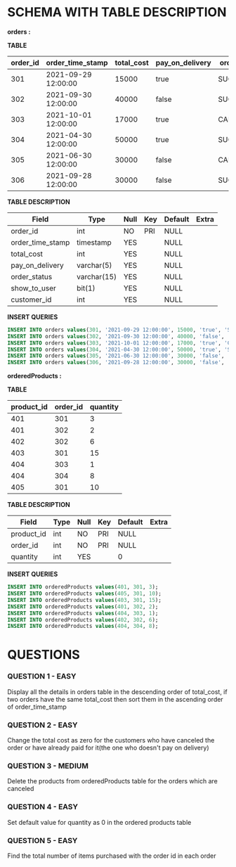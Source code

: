 # **SCHEMA WITH TABLE DESCRIPTION**

**orders :**

**TABLE**

| order_id | order_time_stamp    | total_cost | pay_on_delivery | order_status | show_to_user | customer_id |
| -------- | ------------------- | ---------- | --------------- | ------------ | ------------ | ----------- |
| 301      | 2021-09-29 12:00:00 | 15000      | true            | SUCCESSFUL   | 1            | 101         |
| 302      | 2021-09-30 12:00:00 | 40000      | false           | SUCCESSFUL   | 1            | 102         |
| 303      | 2021-10-01 12:00:00 | 17000      | true            | CANCELED     | 0            | 101         |
| 304      | 2021-04-30 12:00:00 | 50000      | true            | SUCCESSFUL   | 1            | 103         |
| 305      | 2021-06-30 12:00:00 | 30000      | false           | CANCELED     | 1            | 105         |
| 306      | 2021-09-28 12:00:00 | 30000      | false           | SUCCESSFUL   | 1            | 104         |

**TABLE DESCRIPTION**

| Field            | Type        | Null | Key | Default | Extra |
| ---------------- | ----------- | ---- | --- | ------- | ----- |
| order_id         | int         | NO   | PRI | NULL    |       |
| order_time_stamp | timestamp   | YES  |     | NULL    |       |
| total_cost       | int         | YES  |     | NULL    |       |
| pay_on_delivery  | varchar(5)  | YES  |     | NULL    |       |
| order_status     | varchar(15) | YES  |     | NULL    |       |
| show_to_user     | bit(1)      | YES  |     | NULL    |       |
| customer_id      | int         | YES  |     | NULL    |       |

**INSERT QUERIES**

```sql
INSERT INTO orders values(301, '2021-09-29 12:00:00', 15000, 'true', 'SUCCESSFUL', 1, 101);
INSERT INTO orders values(302, '2021-09-30 12:00:00', 40000, 'false', 'SUCCESSFUL', 1, 102);
INSERT INTO orders values(303, '2021-10-01 12:00:00', 17000, 'true', 'CANCELED', 0, 101);
INSERT INTO orders values(304, '2021-04-30 12:00:00', 50000, 'true', 'SUCCESSFUL', 1, 103);
INSERT INTO orders values(305, '2021-06-30 12:00:00', 30000, 'false', 'CANCELED', 1, 105);
INSERT INTO orders values(306, '2021-09-28 12:00:00', 30000, 'false', 'SUCCESSFUL', 1, 104);
```

**orderedProducts :**

**TABLE**

| product_id | order_id | quantity |
| ---------- | -------- | -------- |
| 401        | 301      | 3        |
| 401        | 302      | 2        |
| 402        | 302      | 6        |
| 403        | 301      | 15       |
| 404        | 303      | 1        |
| 404        | 304      | 8        |
| 405        | 301      | 10       |

**TABLE DESCRIPTION**

| Field      | Type | Null | Key | Default | Extra |
| ---------- | ---- | ---- | --- | ------- | ----- |
| product_id | int  | NO   | PRI | NULL    |       |
| order_id   | int  | NO   | PRI | NULL    |       |
| quantity   | int  | YES  |     | 0       |       |

**INSERT QUERIES**

```sql
INSERT INTO orderedProducts values(401, 301, 3);
INSERT INTO orderedProducts values(405, 301, 10);
INSERT INTO orderedProducts values(403, 301, 15);
INSERT INTO orderedProducts values(401, 302, 2);
INSERT INTO orderedProducts values(404, 303, 1);
INSERT INTO orderedProducts values(402, 302, 6);
INSERT INTO orderedProducts values(404, 304, 8);
```

# **QUESTIONS**

### **QUESTION 1 - EASY**

Display all the details in orders table in the descending order of total_cost, if two orders have the same total_cost then sort them in the ascending order of order_time_stamp

### **QUESTION 2 - EASY**

Change the total cost as zero for the customers who have canceled the order or have already paid for it(the one who doesn't pay on delivery)

### **QUESTION 3 - MEDIUM**

Delete the products from orderedProducts table for the orders which are canceled

### **QUESTION 4 - EASY**

Set default value for quantity as 0 in the ordered products table

### **QUESTION 5 - EASY**

Find the total number of items purchased with the order id in each order
